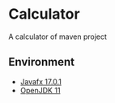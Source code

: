 # Calculator

A calculator of maven project

## Environment

- [Javafx 17.0.1](https://gluonhq.com/products/javafx/)
- [OpenJDK 11](https://adoptium.net/?variant=openjdk11)
